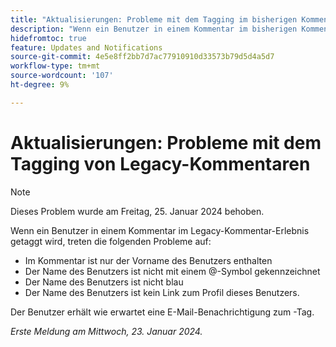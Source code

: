 ```yaml
---
title: "Aktualisierungen: Probleme mit dem Tagging im bisherigen Kommentierungserlebnis"
description: "Wenn ein Benutzer in einem Kommentar im bisherigen Kommentierungserlebnis mit Tags versehen ist, treten mehrere Probleme auf."
hidefromtoc: true
feature: Updates and Notifications
source-git-commit: 4e5e8ff2bb7d7ac77910910d33573b79d5d4a5d7
workflow-type: tm+mt
source-wordcount: '107'
ht-degree: 9%

---
```



# Aktualisierungen: Probleme mit dem Tagging von Legacy-Kommentaren

>[!NOTE]
>
>Dieses Problem wurde am Freitag, 25. Januar 2024 behoben.

Wenn ein Benutzer in einem Kommentar im Legacy-Kommentar-Erlebnis getaggt wird, treten die folgenden Probleme auf:

* Im Kommentar ist nur der Vorname des Benutzers enthalten
* Der Name des Benutzers ist nicht mit einem @-Symbol gekennzeichnet
* Der Name des Benutzers ist nicht blau
* Der Name des Benutzers ist kein Link zum Profil dieses Benutzers.

Der Benutzer erhält wie erwartet eine E-Mail-Benachrichtigung zum -Tag.

_Erste Meldung am Mittwoch, 23. Januar 2024._
